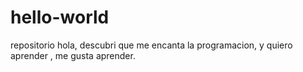 # hello-world
repositorio
hola, descubri que me encanta la programacion, y quiero aprender , me gusta aprender.
